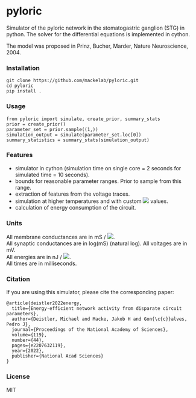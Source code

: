 # pyloric
Simulator of the pyloric network in the stomatogastric ganglion (STG) in python. The solver for the differential equations is implemented in cython.

The model was proposed in Prinz, Bucher, Marder, Nature Neuroscience, 2004.

### Installation 
```
git clone https://github.com/mackelab/pyloric.git
cd pyloric
pip install .
```

### Usage
```
from pyloric import simulate, create_prior, summary_stats
prior = create_prior()
parameter_set = prior.sample((1,))
simulation_output = simulate(parameter_set.loc[0])
summary_statistics = summary_stats(simulation_output)
```

### Features

- simulator in cython (simulation time on single core = 2 seconds for simulated time = 10 seconds).  
- bounds for reasonable parameter ranges. Prior to sample from this range.  
- extraction of features from the voltage traces.  
- simulation at higher temperatures and with custom <img src="https://render.githubusercontent.com/render/math?math=Q_{10}"> values.  
- calculation of energy consumption of the circuit.

### Units
All membrane conductances are in mS / <img src="https://render.githubusercontent.com/render/math?math=\text{cm}^2">.  
All synaptic conductances are in log(mS) (natural log).
All voltages are in mV.  
All energies are in nJ / <img src="https://render.githubusercontent.com/render/math?math=\text{cm}^2">.  
All times are in milliseconds.  

### Citation
If you are using this simulator, please cite the corresponding paper:
```
@article{deistler2022energy,
  title={Energy-efficient network activity from disparate circuit parameters},
  author={Deistler, Michael and Macke, Jakob H and Gon{\c{c}}alves, Pedro J},
  journal={Proceedings of the National Academy of Sciences},
  volume={119},
  number={44},
  pages={e2207632119},
  year={2022},
  publisher={National Acad Sciences}
}
```

### License
MIT
